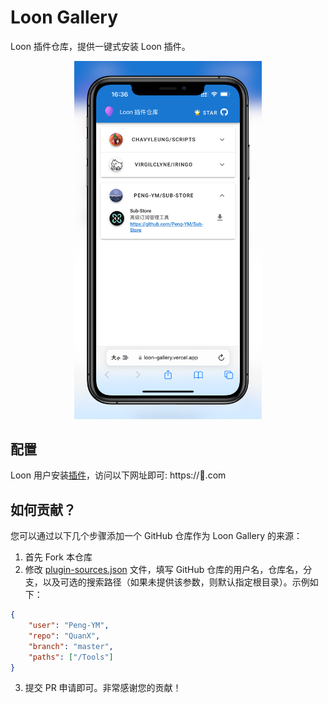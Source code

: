 # Loon Gallery

Loon 插件仓库，提供一键式安装 Loon 插件。

<p align="center">
<img src="./assets/DEMO.JPG" alt="drawing" width="300"/>
</p>

## 配置
Loon 用户安装[插件](https://raw.githubusercontent.com/Peng-YM/Loon-Gallery/master/loon-gallery.plugin)，访问以下网址即可: https://🎈.com

## 如何贡献？
您可以通过以下几个步骤添加一个 GitHub 仓库作为 Loon Gallery 的来源：
1. 首先 Fork 本仓库
2. 修改 [plugin-sources.json](https://github.com/Peng-YM/Loon-Gallery/blob/master/plugin-sources.json) 文件，填写 GitHub 仓库的用户名，仓库名，分支，以及可选的搜索路径（如果未提供该参数，则默认指定根目录）。示例如下：
```json
{
    "user": "Peng-YM",
    "repo": "QuanX",
    "branch": "master",
    "paths": ["/Tools"]
}
```
3. 提交 PR 申请即可。非常感谢您的贡献！
